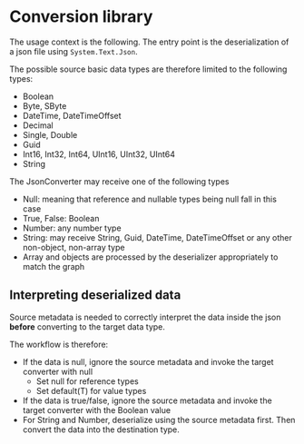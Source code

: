 # Conversion library

The usage context is the following. The entry point is the deserialization of a json file using `System.Text.Json`.

The possible source basic data types are therefore limited to the following types:

* Boolean
* Byte, SByte
* DateTime, DateTimeOffset
* Decimal
* Single, Double
* Guid
* Int16, Int32, Int64, UInt16, UInt32, UInt64
* String

The JsonConverter may receive one of the following types

* Null: meaning that reference and nullable types being null fall in this case
* True, False: Boolean
* Number: any number type
* String: may receive String, Guid, DateTime, DateTimeOffset or any other non-object, non-array type
* Array and objects are processed by the deserializer appropriately to match the graph

## Interpreting deserialized data

Source metadata is needed to correctly interpret the data inside the json **before** converting to the target data type.

The workflow is therefore:

- If the data is null, ignore the source metadata and invoke the target converter with null
  - Set null for reference types
  - Set default(T) for value types
- If the data is true/false, ignore the source metadata and invoke the target converter with the Boolean value
- For String and Number, deserialize using the source metadata first. Then convert the data into the destination type.















